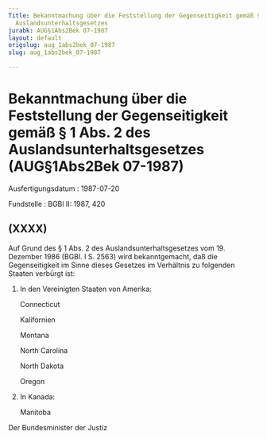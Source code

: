 ```yaml
---
Title: Bekanntmachung über die Feststellung der Gegenseitigkeit gemäß § 1 Abs. 2 des
  Auslandsunterhaltsgesetzes
jurabk: AUG§1Abs2Bek 07-1987
layout: default
origslug: aug_1abs2bek_07-1987
slug: aug_1abs2bek_07-1987

---
```


# Bekanntmachung über die Feststellung der Gegenseitigkeit gemäß § 1 Abs. 2 des Auslandsunterhaltsgesetzes (AUG§1Abs2Bek 07-1987)

Ausfertigungsdatum
:   1987-07-20

Fundstelle
:   BGBl II: 1987, 420



## (XXXX)

Auf Grund des § 1 Abs. 2 des Auslandsunterhaltsgesetzes vom 19. Dezember 1986 (BGBl. I S. 2563) wird bekanntgemacht, daß die Gegenseitigkeit im Sinne dieses Gesetzes im Verhältnis zu folgenden Staaten verbürgt ist:

1.  In den Vereinigten Staaten von Amerika:

    Connecticut

    Kalifornien

    Montana

    North Carolina

    North Dakota

    Oregon


2.  In Kanada:

    Manitoba



Der Bundesminister der Justiz

